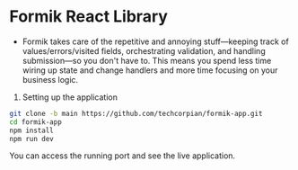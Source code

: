 # Formik React Library
* Formik takes care of the repetitive and annoying stuff—keeping track of values/errors/visited fields, orchestrating validation, and handling submission—so you don't have to. This means you spend less time wiring up state and change handlers and more time focusing on your business logic.

1. Setting up the application
``` bash
git clone -b main https://github.com/techcorpian/formik-app.git
cd formik-app
npm install
npm run dev
```

You can access the running port and see the live application.